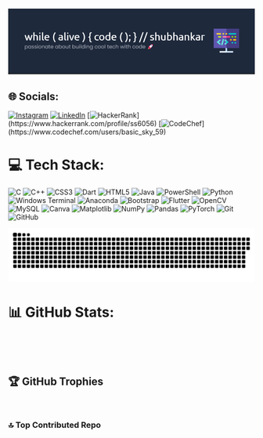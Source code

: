 ![Header](https://github.com/shubhankar05sarkar/shubhankar05sarkar/blob/d95d68c8cae4c911f5cc3ee82d1b9e324c43817d/Screenshot%202025-04-04%20215507.png)
## 🌐 Socials:
[![Instagram](https://img.shields.io/badge/Instagram-%23E4405F.svg?logo=Instagram&logoColor=white)](https://instagram.com/shubhankar_sarkar05) [![LinkedIn](https://img.shields.io/badge/LinkedIn-%230077B5.svg?logo=linkedin&logoColor=white)](https://www.linkedin.com/in/shubhankar-sarkar/) [![HackerRank](https://img.shields.io/badge/HackerRank-%21E2205F.svg?)](https://www.hackerrank.com/profile/ss6056) [![CodeChef](https://img.shields.io/badge/CodeChef-%234D4D4D.svg?)](https://www.codechef.com/users/basic_sky_59)

# 💻 Tech Stack:
![C](https://img.shields.io/badge/c-%2300599C.svg?style=for-the-badge&logo=c&logoColor=white) ![C++](https://img.shields.io/badge/c++-%2300599C.svg?style=for-the-badge&logo=c%2B%2B&logoColor=white) ![CSS3](https://img.shields.io/badge/css3-%231572B6.svg?style=for-the-badge&logo=css3&logoColor=white) ![Dart](https://img.shields.io/badge/dart-%230175C2.svg?style=for-the-badge&logo=dart&logoColor=white) ![HTML5](https://img.shields.io/badge/html5-%23E34F26.svg?style=for-the-badge&logo=html5&logoColor=white) ![Java](https://img.shields.io/badge/java-%23ED8B00.svg?style=for-the-badge&logo=openjdk&logoColor=white) ![PowerShell](https://img.shields.io/badge/PowerShell-%235391FE.svg?style=for-the-badge&logo=powershell&logoColor=white) ![Python](https://img.shields.io/badge/python-3670A0?style=for-the-badge&logo=python&logoColor=ffdd54) ![Windows Terminal](https://img.shields.io/badge/Windows%20Terminal-%234D4D4D.svg?style=for-the-badge&logo=windows-terminal&logoColor=white) ![Anaconda](https://img.shields.io/badge/Anaconda-%2344A833.svg?style=for-the-badge&logo=anaconda&logoColor=white) ![Bootstrap](https://img.shields.io/badge/bootstrap-%238511FA.svg?style=for-the-badge&logo=bootstrap&logoColor=white) ![Flutter](https://img.shields.io/badge/Flutter-%2302569B.svg?style=for-the-badge&logo=Flutter&logoColor=white) ![OpenCV](https://img.shields.io/badge/opencv-%23white.svg?style=for-the-badge&logo=opencv&logoColor=white) ![MySQL](https://img.shields.io/badge/mysql-4479A1.svg?style=for-the-badge&logo=mysql&logoColor=white) ![Canva](https://img.shields.io/badge/Canva-%2300C4CC.svg?style=for-the-badge&logo=Canva&logoColor=white) ![Matplotlib](https://img.shields.io/badge/Matplotlib-%23ffffff.svg?style=for-the-badge&logo=Matplotlib&logoColor=black) ![NumPy](https://img.shields.io/badge/numpy-%23013243.svg?style=for-the-badge&logo=numpy&logoColor=white) ![Pandas](https://img.shields.io/badge/pandas-%23150458.svg?style=for-the-badge&logo=pandas&logoColor=white) ![PyTorch](https://img.shields.io/badge/PyTorch-%23EE4C2C.svg?style=for-the-badge&logo=PyTorch&logoColor=white) ![Git](https://img.shields.io/badge/git-%23F05033.svg?style=for-the-badge&logo=git&logoColor=white) ![GitHub](https://img.shields.io/badge/github-%234D4D4D.svg?style=for-the-badge&logo=github&logoColor=white)

<picture>
  <source media="(prefers-color-scheme: dark)" srcset="https://raw.githubusercontent.com/shubhankar05sarkar/shubhankar05sarkar/output/github-snake-dark.svg" />
  <source media="(prefers-color-scheme: light)" srcset="https://raw.githubusercontent.com/shubhankar05sarkar/shubhankar05sarkar/output/github-snake.svg" />
  <img alt="github-snake" src="https://raw.githubusercontent.com/shubhankar05sarkar/shubhankar05sarkar/output/github-snake.svg" />
</picture>

# 📊 GitHub Stats:
<picture>
  <source media="(prefers-color-scheme: dark)" srcset="http://github-profile-summary-cards.vercel.app/api/cards/profile-details?username=shubhankar05sarkar&hide_border=false&theme=blue_green" />
  <source media="(prefers-color-scheme: light)" srcset="http://github-profile-summary-cards.vercel.app/api/cards/profile-details?username=shubhankar05sarkar&hide_border=false&theme=swift" />
  <img>
</picture><br/>
<picture>
  <source media="(prefers-color-scheme: dark)" srcset="https://github-readme-stats.vercel.app/api?username=shubhankar05sarkar&hide_border=false&include_all_commits=false&count_private=false&theme=merko" />
  <source media="(prefers-color-scheme: light)" srcset="https://github-readme-stats.vercel.app/api?username=shubhankar05sarkar&hide_border=false&include_all_commits=false&count_private=false" />
  <img>
</picture>
<picture>
  <source media="(prefers-color-scheme: dark)" srcset="https://nirzak-streak-stats.vercel.app/?user=shubhankar05sarkar&theme=dark&hide_border=false" />
  <source media="(prefers-color-scheme: light)" srcset="https://nirzak-streak-stats.vercel.app/?user=shubhankar05sarkar&hide_border=false" />
  <img>
</picture><br/>
<picture>
  <source media="(prefers-color-scheme: dark)" srcset="http://github-profile-summary-cards.vercel.app/api/cards/repos-per-language?username=shubhankar05sarkar&theme=dark" />
  <source media="(prefers-color-scheme: light)" srcset="http://github-profile-summary-cards.vercel.app/api/cards/repos-per-language?username=shubhankar05sarkar&theme=swift" />
  <img>
</picture>
<picture>
  <source media="(prefers-color-scheme: dark)" srcset="http://github-profile-summary-cards.vercel.app/api/cards/most-commit-language?username=shubhankar05sarkar&theme=dark" />
  <source media="(prefers-color-scheme: light)" srcset="http://github-profile-summary-cards.vercel.app/api/cards/most-commit-language?username=shubhankar05sarkar&theme=swift" />
  <img>
</picture>
<picture>
  <source media="(prefers-color-scheme: dark)" srcset="https://github-readme-stats.vercel.app/api/top-langs/?username=shubhankar05sarkar&theme=dark&hide_border=false&include_all_commits=false&count_private=false&layout=compact" />
  <source media="(prefers-color-scheme: light)" srcset="https://github-readme-stats.vercel.app/api/top-langs/?username=shubhankar05sarkar&hide_border=false&include_all_commits=false&count_private=false&layout=compact&theme=swift" />
  <img>
</picture><br/>

## 🏆 GitHub Trophies

<picture>
  <source media="(prefers-color-scheme: dark)" srcset="https://github-profile-trophy.vercel.app/?username=shubhankar05sarkar&theme=radical&no-frame=false&margin-w=4" />
  <source media="(prefers-color-scheme: light)" srcset="https://github-profile-trophy.vercel.app/?username=shubhankar05sarkar&no-frame=false&margin-w=4&theme=transparent" />
  <img>
</picture>

### 🔝 Top Contributed Repo

<picture>
  <source media="(prefers-color-scheme: dark)" srcset="https://github-contributor-stats.vercel.app/api?username=shubhankar05sarkar&limit=5&theme=dark&combine_all_yearly_contributions=true" />
  <source media="(prefers-color-scheme: light)" srcset="https://github-contributor-stats.vercel.app/api?username=shubhankar05sarkar&limit=5&combine_all_yearly_contributions=true&theme=swift" />
  <img>
</picture>

<picture>
  <source media="(prefers-color-scheme: dark)" srcset="https://quotes-github-readme.vercel.app/api?type=horizontal&theme=radical" />
  <source media="(prefers-color-scheme: light)" srcset="https://quotes-github-readme.vercel.app/api?type=horizontal&theme=swift" />
  <img>
</picture><br/>

